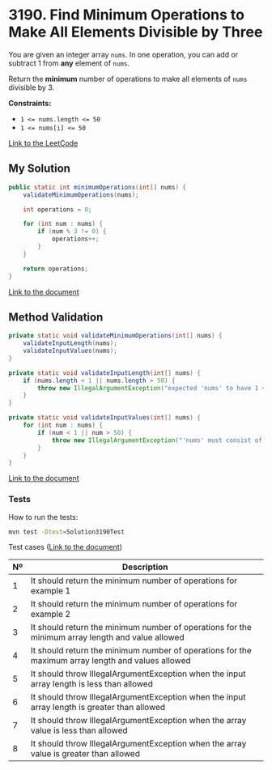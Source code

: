 # 3190. Find Minimum Operations to Make All Elements Divisible by Three

You are given an integer array `nums`. In one operation, you can add or subtract 1 from **any** element of `nums`.

Return the **minimum** number of operations to make all elements of `nums` divisible by 3.


**Constraints:**
- `1 <= nums.length <= 50`
- `1 <= nums[i] <= 50`


[Link to the LeetCode](https://leetcode.com/problems/find-minimum-operations-to-make-all-elements-divisible-by-three/)


## My Solution

````java
public static int minimumOperations(int[] nums) {
    validateMinimumOperations(nums);

    int operations = 0;

    for (int num : nums) {
        if (num % 3 != 0) {
            operations++;
        }
    }

    return operations;
}
````

[Link to the document](../../java/com/kauassilva/algorithms/solutions/Solution3190.java)



## Method Validation

````java
private static void validateMinimumOperations(int[] nums) {
    validateInputLength(nums);
    validateInputValues(nums);
}

private static void validateInputLength(int[] nums) {
    if (nums.length < 1 || nums.length > 50) {
        throw new IllegalArgumentException("expected 'nums' to have 1 <= size <= 50 but got " + nums.length);
    }
}

private static void validateInputValues(int[] nums) {
    for (int num : nums) {
        if (num < 1 || num > 50) {
            throw new IllegalArgumentException("'nums' must consist of values from 1 to 50 only");
        }
    }
}
````

[Link to the document](../../java/com/kauassilva/algorithms/solutions/Solution3190.java)



### Tests

How to run the tests:

````bash
mvn test -Dtest=Solution3190Test
````

Test cases ([Link to the document](../../../test/java/com/kauassilva/algorithms/solutions/Solution3190Test.java))

| Nº | Description                                                                                       |
|----|---------------------------------------------------------------------------------------------------|
| 1  | It should return the minimum number of operations for example 1                                   |
| 2  | It should return the minimum number of operations for example 2                                   |
| 3  | It should return the minimum number of operations for the minimum array length and value allowed  |
| 4  | It should return the minimum number of operations for the maximum array length and values allowed |
| 5  | It should throw IllegalArgumentException when the input array length is less than allowed         |
| 6  | It should throw IllegalArgumentException when the input array length is greater than allowed      |
| 7  | It should throw IllegalArgumentException when the array value is less than allowed                |
| 8  | It should throw IllegalArgumentException when the array value is greater than allowed             |
